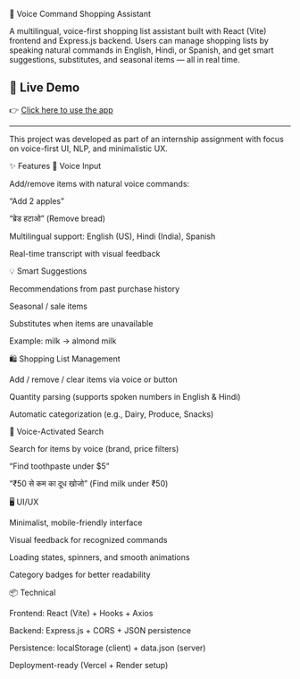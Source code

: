 🛒 Voice Command Shopping Assistant

A multilingual, voice-first shopping list assistant built with React (Vite) frontend and Express.js backend.
Users can manage shopping lists by speaking natural commands in English, Hindi, or Spanish, and get smart suggestions, substitutes, and seasonal items — all in real time.

## 🚀 Live Demo

👉 [Click here to use the app](https://client-8vh22u1w5-amans-projects-53c71154.vercel.app)

---

This project was developed as part of an internship assignment with focus on voice-first UI, NLP, and minimalistic UX.

✨ Features
🎤 Voice Input

Add/remove items with natural voice commands:

“Add 2 apples”

“ब्रेड हटाओ” (Remove bread)

Multilingual support: English (US), Hindi (India), Spanish

Real-time transcript with visual feedback

💡 Smart Suggestions

Recommendations from past purchase history

Seasonal / sale items

Substitutes when items are unavailable

Example: milk → almond milk

🛍️ Shopping List Management

Add / remove / clear items via voice or button

Quantity parsing (supports spoken numbers in English & Hindi)

Automatic categorization (e.g., Dairy, Produce, Snacks)

🔎 Voice-Activated Search

Search for items by voice (brand, price filters)

“Find toothpaste under $5”

“₹50 से कम का दूध खोजो” (Find milk under ₹50)

🖥️ UI/UX

Minimalist, mobile-friendly interface

Visual feedback for recognized commands

Loading states, spinners, and smooth animations

Category badges for better readability

📦 Technical

Frontend: React (Vite) + Hooks + Axios

Backend: Express.js + CORS + JSON persistence

Persistence: localStorage (client) + data.json (server)

Deployment-ready (Vercel + Render setup)
